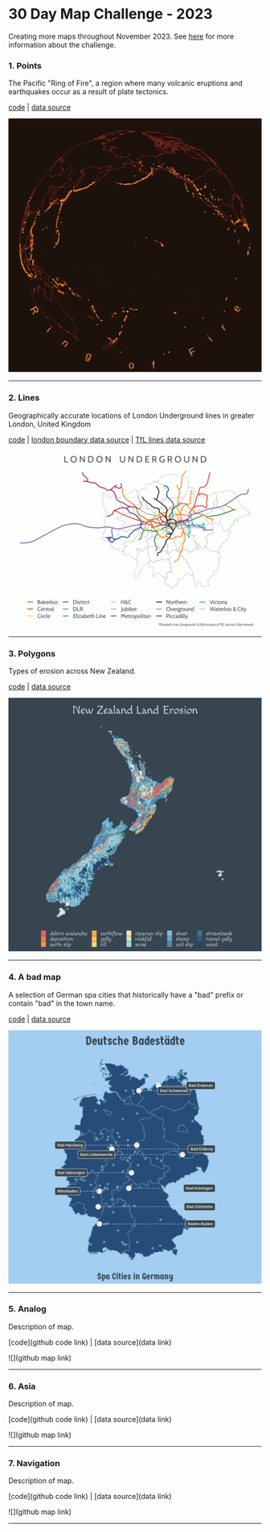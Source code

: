 # 30 Day Map Challenge - 2023
Creating more maps throughout November 2023. See [here](https://30daymapchallenge.com/) for more information about the challenge.

### 1. Points 

The Pacific "Ring of Fire", a region where many volcanic eruptions and earthquakes occur as a result of plate tectonics.

[code](https://github.com/hschmidt12/30DayMapChallenge-2023/blob/main/scripts/day1-points.R) | [data source](https://www.ngdc.noaa.gov/hazel/view/hazards/volcano/loc-search/#:~:text=The%20Volcano%20Locations%20Database%20is,Volcanoes%20of%20the%20World%22%20publication)

![](https://github.com/hschmidt12/30DayMapChallenge-2023/blob/main/maps/day1_points.png?raw=true)
***
### 2. Lines 

Geographically accurate locations of London Underground lines in greater London, United Kingdom

[code](https://github.com/hschmidt12/30DayMapChallenge-2023/blob/main/scripts/day2-lines.R) | [london boundary data source](https://data.london.gov.uk/dataset/statistical-gis-boundary-files-london) | [TfL lines data source](https://github.com/oobrien/vis/blob/master/tubecreature/data/tfl_lines.json?short_path=1627147)

![](https://github.com/hschmidt12/30DayMapChallenge-2023/blob/main/maps/day2_lines.png)
***
### 3. Polygons

Types of erosion across New Zealand.

[code](https://github.com/hschmidt12/30DayMapChallenge-2023/blob/main/scripts/day3-polygons.R) | [data source](https://catalogue.data.govt.nz/dataset/nzlri-erosion-type-and-severity)

![](https://github.com/hschmidt12/30DayMapChallenge-2023/blob/main/maps/day3_polygons.png) 
***
### 4. A bad map

A selection of German spa cities that historically have a "bad" prefix or contain "bad" in the town name.

[code](https://github.com/hschmidt12/30DayMapChallenge-2023/blob/main/scripts/day4-bad.R) | [data source](https://simplemaps.com/data/de-cities)

![](https://github.com/hschmidt12/30DayMapChallenge-2023/blob/main/maps/day4_bad.png) 
***
### 5. Analog

Description of map.

[code](github code link) | [data source](data link)

![](github map link) 
***
### 6. Asia

Description of map.

[code](github code link) | [data source](data link)

![](github map link) 
***
### 7. Navigation

Description of map.

[code](github code link) | [data source](data link)

![](github map link) 
***

